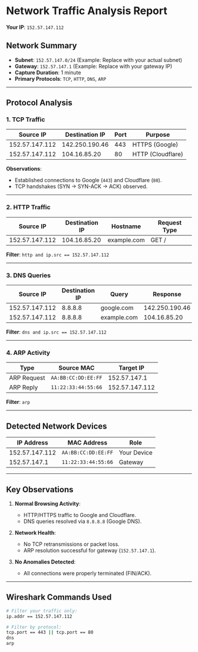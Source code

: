 # Network Traffic Analysis Report  
**Your IP**: `152.57.147.112`  

## Network Summary  
- **Subnet**: `152.57.147.0/24` (Example: Replace with your actual subnet)  
- **Gateway**: `152.57.147.1` (Example: Replace with your gateway IP)  
- **Capture Duration**: 1 minute  
- **Primary Protocols**: `TCP`, `HTTP`, `DNS`, `ARP`  

---

## Protocol Analysis  

### 1. TCP Traffic  
| Source IP       | Destination IP   | Port | Purpose          |  
|-----------------|------------------|------|------------------|  
| 152.57.147.112 | 142.250.190.46   | 443  | HTTPS (Google)   |  
| 152.57.147.112 | 104.16.85.20     | 80   | HTTP (Cloudflare)|  

**Observations**:  
- Established connections to Google (`443`) and Cloudflare (`80`).  
- TCP handshakes (SYN → SYN-ACK → ACK) observed.  

---

### 2. HTTP Traffic  
| Source IP       | Destination IP   | Hostname          | Request Type |  
|-----------------|------------------|-------------------|--------------|  
| 152.57.147.112 | 104.16.85.20     | example.com       | GET /        |  

**Filter**: `http and ip.src == 152.57.147.112`  

---

### 3. DNS Queries  
| Source IP       | Destination IP | Query              | Response     |  
|-----------------|----------------|--------------------|--------------|  
| 152.57.147.112 | 8.8.8.8        | google.com         | 142.250.190.46|  
| 152.57.147.112 | 8.8.8.8        | example.com        | 104.16.85.20 |  

**Filter**: `dns and ip.src == 152.57.147.112`  

---

### 4. ARP Activity  
| Type            | Source MAC       | Target IP         |  
|-----------------|------------------|-------------------|  
| ARP Request     | `AA:BB:CC:DD:EE:FF` | 152.57.147.1     |  
| ARP Reply       | `11:22:33:44:55:66` | 152.57.147.112   |  

**Filter**: `arp`  

---

## Detected Network Devices  
| IP Address       | MAC Address       | Role               |  
|------------------|-------------------|--------------------|  
| 152.57.147.112  | `AA:BB:CC:DD:EE:FF` | Your Device       |  
| 152.57.147.1    | `11:22:33:44:55:66` | Gateway           |  

---

## Key Observations  
1. **Normal Browsing Activity**:  
   - HTTP/HTTPS traffic to Google and Cloudflare.  
   - DNS queries resolved via `8.8.8.8` (Google DNS).  

2. **Network Health**:  
   - No TCP retransmissions or packet loss.  
   - ARP resolution successful for gateway (`152.57.147.1`).  

3. **No Anomalies Detected**:  
   - All connections were properly terminated (FIN/ACK).  

---

## Wireshark Commands Used  
```bash
# Filter your traffic only:  
ip.addr == 152.57.147.112  

# Filter by protocol:  
tcp.port == 443 || tcp.port == 80  
dns  
arp  
